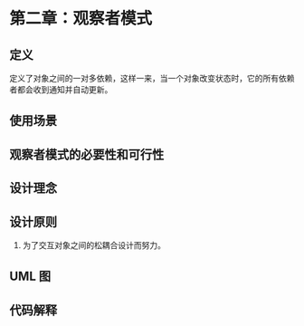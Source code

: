 # 第二章：观察者模式

## 定义

定义了对象之间的一对多依赖，这样一来，当一个对象改变状态时，它的所有依赖者都会收到通知并自动更新。

## 使用场景

## 观察者模式的必要性和可行性

## 设计理念

## 设计原则

1. 为了交互对象之间的松耦合设计而努力。

## UML 图

## 代码解释

